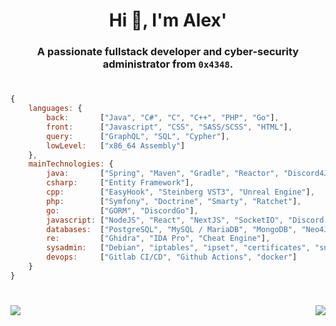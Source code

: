 <h1 align="center">Hi 👋, I'm Alex'</h1>
<h3 align="center">A passionate fullstack developer and cyber-security administrator from <code>0x4348</code>.</h3>

<h1></h1>

```js
{
    languages: {
        back:       ["Java", "C#", "C", "C++", "PHP", "Go"],
        front:      ["Javascript", "CSS", "SASS/SCSS", "HTML"],
        query:      ["GraphQL", "SQL", "Cypher"],
        lowLevel:   ["x86_64 Assembly"]
    },
    mainTechnologies: {
        java:       ["Spring", "Maven", "Gradle", "Reactor", "Discord4J", "HikariCP", "JDBI", "JDBC"],
        csharp:     ["Entity Framework"],
        cpp:        ["EasyHook", "Steinberg VST3", "Unreal Engine"],
        php:        ["Symfony", "Doctrine", "Smarty", "Ratchet"],
        go:         ["GORM", "DiscordGo"],
        javascript: ["NodeJS", "React", "NextJS", "SocketIO", "Discord.js", "Apollo GraphQL", "Express", "Pupeteer"],
        databases:  ["PostgreSQL", "MySQL / MariaDB", "MongoDB", "Neo4J", "Microsoft SQL Server", "Oracle"],
        re:         ["Ghidra", "IDA Pro", "Cheat Engine"],
        sysadmin:   ["Debian", "iptables", "ipset", "certificates", "snort", "pfsense", "fail2ban", "sudo", "nginx"],
        devops:     ["Gitlab CI/CD", "Github Actions", "docker"]
    }
}
```

<h1></h1>

<p align="center" style="display: flex; justify-content: space-between;">
  <img src="https://github-readme-stats.vercel.app/api?username=AlexPresso&show_icons=true&hide_border=true&custom_title=Statistics&include_all_commits=true&theme=dark&bg_color=0d1117&line_height=27">
  <img src="https://github-readme-stats.vercel.app/api/top-langs/?username=AlexPresso&theme=dark&hide_border=true&langs_count=3&custom_title=Most%20used&bg_color=0d1117">
</p>

<h1></h1>
